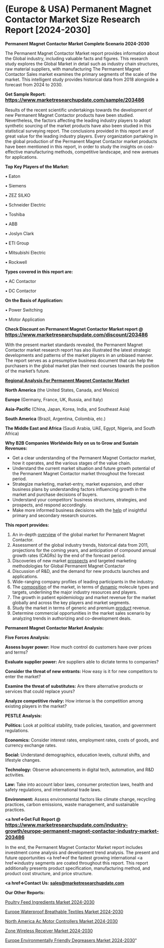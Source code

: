 # (Europe & USA) Permanent Magnet Contactor Market Size Research Report [2024-2030]

<strong>Permanent Magnet Contactor Market Complete Scenario 2024-2030</strong>

The Permanent Magnet Contactor Market report provides information about the Global industry, including valuable facts and figures. This research study explores the Global Market in detail such as industry chain structures, raw material suppliers, with manufacturing The Permanent Magnet Contactor Sales market examines the primary segments of the scale of the market. This intelligent study provides historical data from 2018 alongside a forecast from 2024 to 2030.

<strong>Get Sample Report: <a href=https://www.marketresearchupdate.com/sample/203486><font size=3 color=#0000ff>https://www.marketresearchupdate.com/sample/203486</font></a></strong>

Results of the recent scientific undertakings towards the development of new Permanent Magnet Contactor products have been studied. Nevertheless, the factors affecting the leading industry players to adopt synthetic sourcing of the market products have also been studied in this statistical surveying report. The conclusions provided in this report are of great value for the leading industry players. Every organization partaking in the global production of the Permanent Magnet Contactor market products have been mentioned in this report, in order to study the insights on cost-effective manufacturing methods, competitive landscape, and new avenues for applications.

<strong>Top Key Players of the Market:</strong>

• Eaton

• Siemens

• ZEZ SILKO

• Schneider Electric

• Toshiba

• ABB

• Joslyn Clark

• ETI Group

• Mitsubishi Electric

• Rockwell

<strong>Types covered in this report are: </strong>

• AC Contactor

• DC Contactor

<strong>On the Basis of Application:</strong>

• Power Switching

• Motor Application

<strong>Check Discount on Permanent Magnet Contactor Market report @ <a href=https://www.marketresearchupdate.com/discount/203486><font size=3 color=#0000ff>https://www.marketresearchupdate.com/discount/203486</font></a></strong>

With the present market standards revealed, the Permanent Magnet Contactor market research report has also illustrated the latest strategic developments and patterns of the market players in an unbiased manner. The report serves as a presumptive business document that can help the purchasers in the global market plan their next courses towards the position of the market’s future.

<strong><u><b>Regional Analysis For Permanent Magnet Contactor Market</b></u></strong>

<strong><b>North America</b></strong> (the United States, Canada, and Mexico)

<strong><b>Europe </b></strong>(Germany, France, UK, Russia, and Italy)

<strong><b>Asia-Pacific</b></strong> (China, Japan, Korea, India, and Southeast Asia)

<strong><b>South America</b></strong> (Brazil, Argentina, Colombia, etc.)

<strong><b>The Middle East and Africa</b></strong> (Saudi Arabia, UAE, Egypt, Nigeria, and South Africa)

<strong>Why B2B Companies Worldwide Rely on us to Grow and Sustain Revenues:</strong>
<ul>
  <li>Get a clear understanding of the Permanent Magnet Contactor market, how it operates, and the various stages of the value chain.</li>
  <li>Understand the current market situation and future growth potential of the Permanent Magnet Contactor market throughout the forecast period.</li>
  <li>Strategize marketing, market-entry, market expansion, and other business plans by understanding factors influencing growth in the market and purchase decisions of buyers.</li>
  <li>Understand your competitors’ business structures, strategies, and prospects, and respond accordingly.</li>
  <li>Make more informed business decisions with the <a href=ASDF991299>help</a> of insightful primary and secondary research sources.</li>
</ul>
<strong>This report provides:</strong>
<ol>
  <li>An in-depth <a href=>overview</a> of the global market for Permanent Magnet Contactor.</li>
  <li>Assessment of the global industry trends, historical data from 2011, projections for the coming years, and anticipation of compound annual growth rates (CAGRs) by the end of the forecast period.</li>
  <li>Discoveries of new market <a href=>prospects</a> and targeted marketing methodologies for Global Permanent Magnet Contactor</li>
  <li>Discussion of R&amp;D, and the demand for new products launches and applications.</li>
  <li>Wide-ranging company profiles of leading participants in the industry.</li>
  <li>The <a href=ASDF881288>composition</a> of the market, in terms of <a href=>dynamic</a> molecule types and targets, underlining the major industry resources and players.</li>
  <li>The growth in patient epidemiology and market revenue for the market globally and across the key players and market segments.</li>
  <li>Study the market in terms of generic and premium <a href=>product</a> revenue.</li>
  <li>Determine commercial opportunities in the market sales scenario by analyzing trends in authorizing and co-development deals.</li>
</ol>

<strong>Permanent Magnet Contactor Market Analysis:</strong>

<strong>Five Forces Analysis:</strong>

<strong>Assess buyer power:</strong> How much control do customers have over prices and terms?

<strong>Evaluate supplier power:</strong> Are suppliers able to dictate terms to companies?

<strong>Consider the threat of new entrants:</strong> How easy is it for new competitors to enter the market?

<strong>Examine the threat of substitutes:</strong> Are there alternative products or services that could replace yours?

<strong>Analyze competitive rivalry:</strong> How intense is the competition among existing players in the market?

<strong>PESTLE Analysis:</strong>

<strong>Politics:</strong> Look at political stability, trade policies, taxation, and government regulations.

<strong>Economics:</strong> Consider interest rates, employment rates, costs of goods, and currency exchange rates.

<strong>Social:</strong> Understand demographics, education levels, cultural shifts, and lifestyle changes.

<strong>Technology:</strong> Observe advancements in digital tech, automation, and R&D activities.

<strong>Law:</strong> Take into account labor laws, consumer protection laws, health and safety regulations, and international trade laws.

<strong>Environment:</strong> Assess environmental factors like climate change, recycling practices, carbon emissions, waste management, and sustainable practices.

<strong><a href=>Get Full Report</a> @ <a href=https://www.marketresearchupdate.com/industry-growth/europe-permanent-magnet-contactor-industry-market-203486><font size=3 color=#0000ff>https://www.marketresearchupdate.com/industry-growth/europe-permanent-magnet-contactor-industry-market-203486</font></a></strong>

In the end, the Permanent Magnet Contactor Market report includes investment come analysis and development trend analysis. The present and future opportunities <a href=>of</a> the fastest growing international <a href=>industry</a> segments are coated throughout this report. This report additionally presents product specification, manufacturing method, and product cost structure, and price structure.

<strong><a href=><strong>Contact Us:</strong></a></strong>
<strong>sales@marketresearchupdate.com</strong>

<strong>Our Other Reports:</strong>

<a href=https://www.linkedin.com/pulse/poultry-feed-ingredients-market-growth-possibilities>Poultry Feed Ingredients Market 2024-2030</a>

<a href=https://www.linkedin.com/pulse/europe-waterproof-breathable-textiles-market-size-exclusive>Europe Waterproof Breathable Textiles Market 2024-2030</a>

<a href=https://www.linkedin.com/pulse/north-america-ac-motor-controllers-market-trends>North America Ac Motor Controllers Market 2024-2030</a>

<a href=https://www.linkedin.com/pulse/zone-wireless-receiver-market-2023-latest-21rrf/>Zone Wireless Receiver Market 2024-2030</a>

<a href=https://www.linkedin.com/pulse/europe-environmentally-friendly-degreasers-market-szi3f/>Europe Environmentally Friendly Degreasers Market 2024-2030</a>"
